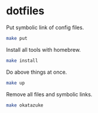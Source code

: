 # dotfiles

Put symbolic link of config files.

```sh
make put
```

Install all tools with homebrew.

```sh
make install
```

Do above things at once.

```sh
make up
```

Remove all files and symbolic links.

```sh
make okatazuke
```
